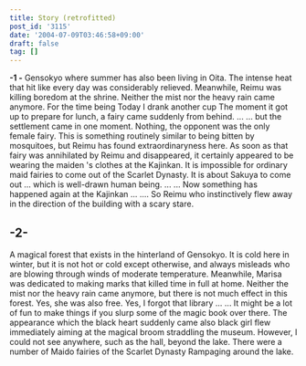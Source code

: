 ```yaml
---
title: Story (retrofitted)
post_id: '3115'
date: '2004-07-09T03:46:58+09:00'
draft: false
tag: []
---
```


**-1 -** Gensokyo where summer has also been living in Oita. The intense heat that hit like every day was considerably relieved. Meanwhile, Reimu was killing boredom at the shrine. Neither the mist nor the heavy rain came anymore. For the time being Today I drank another cup The moment it got up to prepare for lunch, a fairy came suddenly from behind. ... ... but the settlement came in one moment. Nothing, the opponent was the only female fairy. This is something routinely similar to being bitten by mosquitoes, but Reimu has found extraordinaryness here. As soon as that fairy was annihilated by Reimu and disappeared, it certainly appeared to be wearing the maiden 's clothes at the Kajinkan. It is impossible for ordinary maid fairies to come out of the Scarlet Dynasty. It is about Sakuya to come out ... which is well-drawn human being. ... ... Now something has happened again at the Kajinkan ... .... So Reimu who instinctively flew away in the direction of the building with a scary stare.

## -2-

A magical forest that exists in the hinterland of Gensokyo. It is cold here in winter, but it is not hot or cold except otherwise, and always misleads who are blowing through winds of moderate temperature. Meanwhile, Marisa was dedicated to making marks that killed time in full at home. Neither the mist nor the heavy rain came anymore, but there is not much effect in this forest. Yes, she was also free. Yes, I forgot that library ... ... It might be a lot of fun to make things if you slurp some of the magic book over there. The appearance which the black heart suddenly came also black girl flew immediately aiming at the magical broom straddling the museum. However, I could not see anywhere, such as the hall, beyond the lake. There were a number of Maido fairies of the Scarlet Dynasty Rampaging around the lake.